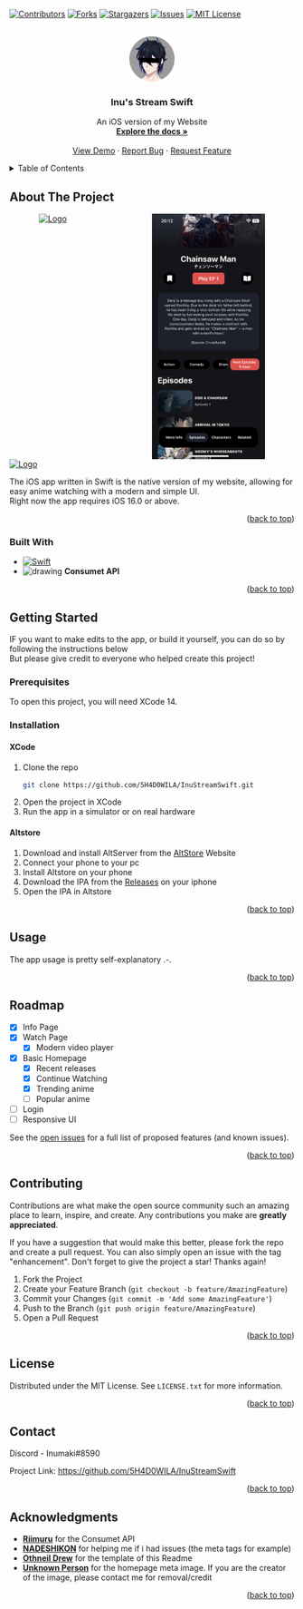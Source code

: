 <!-- Improved compatibility of back to top link: See: https://github.com/othneildrew/Best-README-Template/pull/73 -->
<a name="readme-top"></a>
<!--
*** Thanks for checking out the Best-README-Template. If you have a suggestion
*** that would make this better, please fork the repo and create a pull request
*** or simply open an issue with the tag "enhancement".
*** Don't forget to give the project a star!
*** Thanks again! Now go create something AMAZING! :D
-->



<!-- PROJECT SHIELDS -->
<!--
*** I'm using markdown "reference style" links for readability.
*** Reference links are enclosed in brackets [ ] instead of parentheses ( ).
*** See the bottom of this document for the declaration of the reference variables
*** for contributors-url, forks-url, etc. This is an optional, concise syntax you may use.
*** https://www.markdownguide.org/basic-syntax/#reference-style-links
-->
[![Contributors][contributors-shield]][contributors-url]
[![Forks][forks-shield]][forks-url]
[![Stargazers][stars-shield]][stars-url]
[![Issues][issues-shield]][issues-url]
[![MIT License][license-shield]][license-url]



<!-- PROJECT LOGO -->
<br />
<div align="center">
  <a href="https://github.com/5H4D0WILA/InuStreamWebsite">
    <img src="images/logo.png" alt="Logo" width="80" height="80">
  </a>

<h3 align="center">Inu's Stream Swift</h3>

  <p align="center">
    An iOS version of my Website
    <br />
    <a href="https://github.com/5H4D0WILA/InuStreamWebsite"><strong>Explore the docs »</strong></a>
    <br />
    <br />
    <a href="https://github.com/5H4D0WILA/InuStreamWebsite">View Demo</a>
    ·
    <a href="https://github.com/5H4D0WILA/InuStreamWebsite/issues">Report Bug</a>
    ·
    <a href="https://github.com/5H4D0WILA/InuStreamWebsite/issues">Request Feature</a>
  </p>
</div>



<!-- TABLE OF CONTENTS -->
<details>
  <summary>Table of Contents</summary>
  <ol>
    <li>
      <a href="#about-the-project">About The Project</a>
      <ul>
        <li><a href="#built-with">Built With</a></li>
      </ul>
    </li>
    <li>
      <a href="#getting-started">Getting Started</a>
      <ul>
        <li><a href="#prerequisites">Prerequisites</a></li>
        <li><a href="#installation">Installation</a></li>
      </ul>
    </li>
    <li><a href="#usage">Usage</a></li>
    <li><a href="#roadmap">Roadmap</a></li>
    <li><a href="#contributing">Contributing</a></li>
    <li><a href="#license">License</a></li>
    <li><a href="#contact">Contact</a></li>
    <li><a href="#acknowledgments">Acknowledgments</a></li>
  </ol>
</details>



<!-- ABOUT THE PROJECT -->
## About The Project

<a href="https://github.com/5H4D0WILA/InuStreamSwift">
    <div style="width: 100%; display: flex; flex-direction: column; justify-content: center">
        <div style="width: 100%; display: flex; justify-content: center">
            <img src="images/home.png" alt="Logo" style="width: 200px">
            <img src="images/info.png" alt="Logo" style="width: 200px">
        </div>
        <img src="images/watch.png" alt="Logo" style="height: 300px: object-fit: cover;">
    </div>
  </a>

The iOS app written in Swift is the native version of my website, allowing for easy anime watching with a modern and simple UI.<br>Right now the app requires iOS 16.0 or above.

<p align="right">(<a href="#readme-top">back to top</a>)</p>



### Built With

* [![Swift][Swift]][Swift-url]
* <img src="https://camo.githubusercontent.com/a36d9dc03ee8a00e06617a6b6924e54c863f327e1ab4e4d4379348f7f480b281/68747470733a2f2f636f6e73756d65742e6f72672f696d616765732f636f6e73756d65746c6f676f2e706e67" alt="drawing" width="30"/> <b>Consumet API</b>

<p align="right">(<a href="#readme-top">back to top</a>)</p>



<!-- GETTING STARTED -->
## Getting Started

IF you want to make edits to the app, or build it yourself, you can do so by following the instructions below<br>
But please give credit to everyone who helped create this project!

### Prerequisites

To open this project, you will need XCode 14.

### Installation

#### XCode

1. Clone the repo
   ```sh
   git clone https://github.com/5H4D0WILA/InuStreamSwift.git
   ```
2. Open the project in XCode
3. Run the app in a simulator or on real hardware

#### Altstore

1. Download and install AltServer from the [AltStore](https://altstore.io/) Website
2. Connect your phone to your pc
3. Install Altstore on your phone
4. Download the IPA from the [Releases](https://github.com/5H4D0WILA/InuStreamSwift/releases) on your iphone
5. Open the IPA in Altstore

<p align="right">(<a href="#readme-top">back to top</a>)</p>



<!-- USAGE EXAMPLES -->
## Usage

The app usage is pretty self-explanatory .-.

<p align="right">(<a href="#readme-top">back to top</a>)</p>

<!-- ROADMAP -->
## Roadmap

- [x] Info Page
- [x] Watch Page
    - [x] Modern video player
- [x] Basic Homepage
    - [x] Recent releases
    - [x] Continue Watching
    - [x] Trending anime
    - [ ] Popular anime
- [ ] Login
- [ ] Responsive UI

See the [open issues](https://github.com/5H4D0WILA/InuStreamWebsite/issues) for a full list of proposed features (and known issues).

<p align="right">(<a href="#readme-top">back to top</a>)</p>



<!-- CONTRIBUTING -->
## Contributing

Contributions are what make the open source community such an amazing place to learn, inspire, and create. Any contributions you make are **greatly appreciated**.

If you have a suggestion that would make this better, please fork the repo and create a pull request. You can also simply open an issue with the tag "enhancement".
Don't forget to give the project a star! Thanks again!

1. Fork the Project
2. Create your Feature Branch (`git checkout -b feature/AmazingFeature`)
3. Commit your Changes (`git commit -m 'Add some AmazingFeature'`)
4. Push to the Branch (`git push origin feature/AmazingFeature`)
5. Open a Pull Request

<p align="right">(<a href="#readme-top">back to top</a>)</p>



<!-- LICENSE -->
## License

Distributed under the MIT License. See `LICENSE.txt` for more information.

<p align="right">(<a href="#readme-top">back to top</a>)</p>



<!-- CONTACT -->
## Contact

Discord - Inumaki#8590

Project Link: https://github.com/5H4D0WILA/InuStreamSwift

<p align="right">(<a href="#readme-top">back to top</a>)</p>



<!-- ACKNOWLEDGMENTS -->
## Acknowledgments

* <b>[Riimuru](https://github.com/riimuru)</b> for the Consumet API
* <b>[NADESHIKON](https://github.com/NADESHIKON)</b> for helping me if i had issues (the meta tags for example)
* <b>[Othneil Drew](https://github.com/othneildrew)</b> for the template of this Readme
* <b>[Unknown Person](https://i.imgur.com/7Hz4LEi.jpeg)</b> for the homepage meta image. If you are the creator of the image, please contact me for removal/credit

<p align="right">(<a href="#readme-top">back to top</a>)</p>



<!-- MARKDOWN LINKS & IMAGES -->
<!-- https://www.markdownguide.org/basic-syntax/#reference-style-links -->
[contributors-shield]: https://img.shields.io/github/contributors/5H4D0WILA/InuStreamSwift.svg?style=for-the-badge
[contributors-url]: https://github.com/5H4D0WILA/InuStreamSwift/graphs/contributors
[forks-shield]: https://img.shields.io/github/forks/5H4D0WILA/InuStreamSwift.svg?style=for-the-badge
[forks-url]: https://github.com/5H4D0WILA/InuStreamSwift/network/members
[stars-shield]: https://img.shields.io/github/stars/5H4D0WILA/InuStreamSwift.svg?style=for-the-badge
[stars-url]: https://github.com/5H4D0WILA/InuStreamSwift/stargazers
[issues-shield]: https://img.shields.io/github/issues/5H4D0WILA/InuStreamSwift.svg?style=for-the-badge
[issues-url]: https://github.com/5H4D0WILA/InuStreamSwift/issues
[license-shield]: https://img.shields.io/github/license/5H4D0WILA/InuStreamSwift.svg?style=for-the-badge
[license-url]: https://github.com/5H4D0WILA/InuStreamSwift/blob/master/LICENSE.txt
[linkedin-shield]: https://img.shields.io/badge/-LinkedIn-black.svg?style=for-the-badge&logo=linkedin&colorB=555
[linkedin-url]: https://linkedin.com/in/linkedin_username
[product-screenshot]: images/screenshot.png
[Swift]: https://img.shields.io/badge/swiftui-000000?style=for-the-badge&logo=swiftui&logoColor=white
[Swift-url]: https://developer.apple.com/xcode/swiftui/
[React.js]: https://img.shields.io/badge/React-20232A?style=for-the-badge&logo=react&logoColor=61DAFB
[React-url]: https://reactjs.org/
[Vue.js]: https://img.shields.io/badge/Vue.js-35495E?style=for-the-badge&logo=vuedotjs&logoColor=4FC08D
[Vue-url]: https://vuejs.org/
[Angular.io]: https://img.shields.io/badge/Angular-DD0031?style=for-the-badge&logo=angular&logoColor=white
[Angular-url]: https://angular.io/
[Svelte.dev]: https://img.shields.io/badge/Svelte-4A4A55?style=for-the-badge&logo=svelte&logoColor=FF3E00
[Svelte-url]: https://svelte.dev/
[Laravel.com]: https://img.shields.io/badge/Laravel-FF2D20?style=for-the-badge&logo=laravel&logoColor=white
[Laravel-url]: https://laravel.com
[Bootstrap.com]: https://img.shields.io/badge/Bootstrap-563D7C?style=for-the-badge&logo=bootstrap&logoColor=white
[Bootstrap-url]: https://getbootstrap.com
[JQuery.com]: https://img.shields.io/badge/jQuery-0769AD?style=for-the-badge&logo=jquery&logoColor=white
[JQuery-url]: https://jquery.com 
